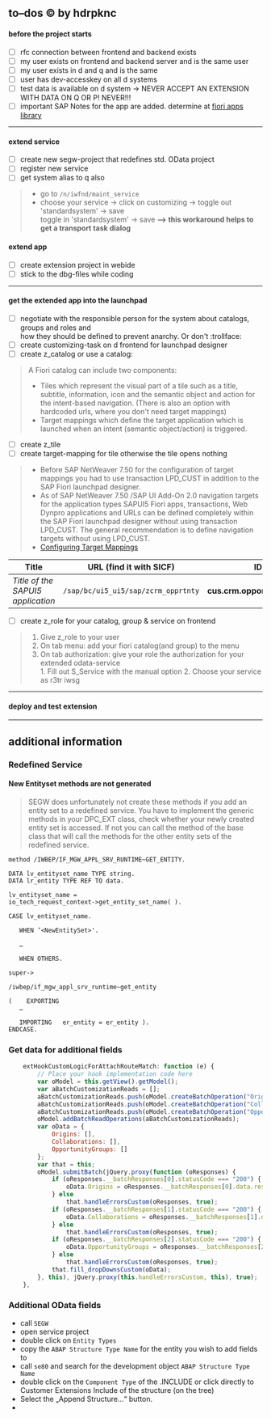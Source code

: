 
## to–dos :copyright: by hdrpknc
#### before the project starts
- [ ] rfc connection between frontend and backend exists
- [ ] my user exists on frontend and backend server and is the same user
- [ ] my user exists in d and q and is the same
- [ ] user has dev-accesskey on all d systems
- [ ] test data is available on d system -> NEVER ACCEPT AN EXTENSION WITH DATA ON Q OR P! NEVER!!! 
- [ ] important SAP Notes for the app are added. determine at [fiori apps library](https://fioriappslibrary.hana.ondemand.com/sap/fix/externalViewer/#/home)
____________________________________
#### extend service
- [ ] create new segw-project that redefines std. OData project 
- [ ] register new service
- [ ] get system alias to q also
> * go to `/n/iwfnd/maint_service`
> * choose your service -> click on customizing -> toggle out 'standardsystem' -> save     
>   toggle in 'standardsystem' -> save **--> this workaround helps to get a transport task dialog**
#### extend app
- [ ] create extension project in webide
- [ ] stick to the dbg-files while coding
__________________________________
#### get the extended app into the launchpad
- [ ] negotiate with the responsible person for the system about catalogs, groups and roles and     
how they should be defined to prevent anarchy. Or don't  :trollface:
- [ ] create customizing-task on d frontend for launchpad designer    
- [ ] create z_catalog or use a catalog: 
> A Fiori catalog can include two components:
> * Tiles which represent the visual part of a tile such as a title, subtitle, information, icon and the semantic object and action for the intent-based navigation. (There is also an option with hardcoded urls, where you don't need target mappings)
> * Target mappings which define the target application which is launched when an intent (semantic object/action) is triggered.
- [ ] create z_tile
- [ ] create target-mapping for tile otherwise the tile opens nothing 
> * Before SAP NetWeaver 7.50 for the configuration of target mappings you had to use transaction LPD_CUST in addition to the SAP Fiori launchpad designer. 
> * As of SAP NetWeaver 7.50 /SAP UI Add-On 2.0 navigation targets for the application types SAPUI5 Fiori apps, transactions, Web Dynpro applications and URLs can be defined completely within the SAP Fiori launchpad designer without using transaction LPD_CUST. The general recommendation is to define navigation targets without using LPD_CUST.    
> * [Configuring Target Mappings](https://help.sap.com/viewer/a7b390faab1140c087b8926571e942b7/7.52.0/en-US/33daedef95454af68903ef1238aa0373.html)     

Title | URL (find it with SICF) | ID (in the Component.js)
--- | --- | ---
*Title of the SAPUI5 application* | `/sap/bc/ui5_ui5/sap/zcrm_opprtnty` | **cus.crm.opportunity.CRM_OPPRTNTYExtension**

- [ ] create z_role for your catalog, group & service on frontend
> 1. Give z_role to your user
> 2. On tab menu: add your fiori catalog(and group) to the menu
> 3. On tab authorization: give your role the authorization for your extended odata-service    
      1. Fill out S_Service with the manual option
      2. Choose your service as r3tr iwsg 
_____________________________________
#### deploy and test extension
_____________________________________

## additional information
### Redefined Service
#### New Entityset methods are not generated
> SEGW does unfortunately not create these methods if you add an entity set to a redefined service.
> You have to implement the generic methods in your DPC_EXT class, check whether your newly created entity set is accessed.
> If not you can call the method of the base class that will call the methods for the other entity sets of the redefined service.
```ABAP
method /IWBEP/IF_MGW_APPL_SRV_RUNTIME~GET_ENTITY.

DATA lv_entityset_name TYPE string. 
DATA lr_entity TYPE REF TO data.

lv_entityset_name = 
io_tech_request_context->get_entity_set_name( ).

CASE lv_entityset_name. 

   WHEN ‘<NewEntitySet>'. 

   …

   WHEN OTHERS.

super->

/iwbep/if_mgw_appl_srv_runtime~get_entity

(    EXPORTING
   …
   
   IMPORTING   er_entity = er_entity ).
ENDCASE.
```

### Get data for additional fields

```javascript
	extHookCustomLogicForAttachRouteMatch: function (e) {
		// Place your hook implementation code here 
		var oModel = this.getView().getModel();
		var aBatchCustomizationReads = [];
		aBatchCustomizationReads.push(oModel.createBatchOperation("OriginSet", "GET"));
		aBatchCustomizationReads.push(oModel.createBatchOperation("CollaborationSet", "GET"));
		aBatchCustomizationReads.push(oModel.createBatchOperation("OpportunityGroupSet", "GET"));
		oModel.addBatchReadOperations(aBatchCustomizationReads);
		var oData = {
			Origins: [],
			Collaborations: [],
			OpportunityGroups: []
		};
		var that = this;
		oModel.submitBatch(jQuery.proxy(function (oResponses) {
			if (oResponses.__batchResponses[0].statusCode === "200") {
				oData.Origins = oResponses.__batchResponses[0].data.results;
			} else
				that.handleErrorsCustom(oResponses, true);
			if (oResponses.__batchResponses[1].statusCode === "200") {
				oData.Collaborations = oResponses.__batchResponses[1].data.results;
			} else
				that.handleErrorsCustom(oResponses, true);
			if (oResponses.__batchResponses[2].statusCode === "200") {
				oData.OpportunityGroups = oResponses.__batchResponses[2].data.results;
			} else
				that.handleErrorsCustom(oResponses, true);
			that.fill_dropDownsCustom(oData);
		}, this), jQuery.proxy(this.handleErrorsCustom, this), true);
	},
```
### Additional OData fields

- call `SEGW`
- open service project
- double click on `Entity Types`
- copy the `ABAP Structure Type Name` for the entity you wish to add fields to
- call `se80` and search for the development object `ABAP Structure Type Name`
- double click on the `Component Type` of the .INCLUDE or click directly to Customer Extensions Include of the structure 
(on the tree)
- Select the „Append Structure...“ button. 
- 
